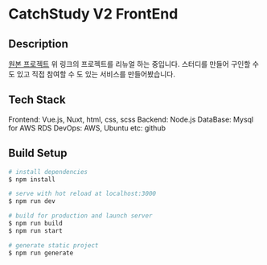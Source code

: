 # CatchStudy V2 FrontEnd

## Description

[원본 프로젝트](https://github.com/anjwoc/CatchDev)
위 링크의 프로젝트를 리뉴얼 하는 중입니다.
스터디를 만들어 구인할 수 도 있고 직접 참여할 수 도 있는 서비스를 만들어봤습니다.

## Tech Stack

Frontend: Vue.js, Nuxt, html, css, scss
Backend: Node.js
DataBase: Mysql for AWS RDS
DevOps: AWS, Ubuntu
etc: github

## Build Setup

```bash
# install dependencies
$ npm install

# serve with hot reload at localhost:3000
$ npm run dev

# build for production and launch server
$ npm run build
$ npm run start

# generate static project
$ npm run generate
```
